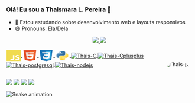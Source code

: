 ### Olá! Eu sou a Thaismara L. Pereira 👋

- 🌱 Estou estudando sobre desenvolvimento web e layouts responsivos
- 😄 Pronouns: Ela/Dela

<div align="center">
  <a href="https://github.com/ThaismaraPereira">
  <img height="180em" src="https://github-readme-stats.vercel.app/api?username=ThaismaraPereira&show_icons=true&theme=radical&include_all_commits=true&count_private=true"/>
  <img height="180em" src="https://github-readme-stats.vercel.app/api/top-langs/?username=ThaismaraPereira&layout=compact&langs_count=16&theme=radical"/>
</div>
  
  <div style="display: inline_block"><br>
  <img align="center" alt="Thais-Js" height="30" width="40" src="https://raw.githubusercontent.com/devicons/devicon/master/icons/javascript/javascript-plain.svg">
  <img align="center" alt="Thais-HTML" height="30" width="40" src="https://raw.githubusercontent.com/devicons/devicon/master/icons/html5/html5-original.svg">
  <img align="center" alt="Thais-CSS" height="30" width="40" src="https://raw.githubusercontent.com/devicons/devicon/master/icons/css3/css3-original.svg">
  <img align="center" alt="Thais-Python" height="30" width="40" src="https://raw.githubusercontent.com/devicons/devicon/master/icons/python/python-original.svg">
  <img align="center" alt="Thais-C" height="30" width="40" src="https://cdn.jsdelivr.net/gh/devicons/devicon/icons/c/c-original.svg">
    <img align="center" alt="Thais-Cplusplus" height="30" width="40" src="https://cdn.jsdelivr.net/gh/devicons/devicon/icons/cplusplus/cplusplus-original.svg">
    <img align="center" alt="Thais-postgresql" height="30" width="40" src="https://cdn.jsdelivr.net/gh/devicons/devicon/icons/postgresql/postgresql-original.svg">
    <img align="center" alt="Thais-nodejs" height="30" width="40" src="https://cdn.jsdelivr.net/gh/devicons/devicon/icons/nodejs/nodejs-plain.svg">
    
  <img align="right" alt="Thais-pic" height="150" style="border-radius:50px;" src="https://cdn.discordapp.com/attachments/961345818982486066/961345902008762498/figurinha.png">
</div>
  
 ##
  
  <div> 
    <a href="https://wa.link/lv2jvt" ><img src="https://img.shields.io/badge/WhatsApp-25D366?style=for-the-badge&logo=whatsapp&logoColor=white"></a> 
 <a href="https://discord.com/users/353692203740037120" target="_blank"><img src="https://img.shields.io/badge/Discord-7289DA?style=for-the-badge&logo=discord&logoColor=white" target="_blank"></a> 
  <a href = "mailto:thaismarapereira@hotmail.com"><img src="https://img.shields.io/badge/Gmail-D14836?style=for-the-badge&logo=gmail&logoColor=white" target="_blank"></a>
  <a href="https://www.linkedin.com/in/thaismara-l-pereira" target="_blank"><img src="https://img.shields.io/badge/-LinkedIn-%230077B5?style=for-the-badge&logo=linkedin&logoColor=white" target="_blank"></a> 
 
  ![Snake animation](https://github.com/ThaismaraPereira/ThaismaraPereira/blob/output/github-contribution-grid-snake.svg)
 
</div>
